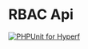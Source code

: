 # RBAC Api

[![PHPUnit for Hyperf](https://github.com/kydever/rbac-api/actions/workflows/test.yml/badge.svg)](https://github.com/kydever/rbac-api/actions/workflows/test.yml)

